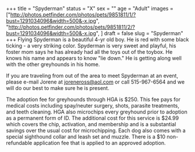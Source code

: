 +++
title = "Spyderman"
status = "X"
sex = ""
age = "Adult"
images = ["http://photos.petfinder.com/photos/pets/9851811/1/?bust=1291034096&width=500&-x.jpg",
"http://photos.petfinder.com/photos/pets/9851811/2/?bust=1291034096&width=500&-x.jpg",
]
draft = false
slug = "Spyderman"
+++
Flying Spyderman is a beautiful 4-yr old boy.   He is red with some black ticking -  a very striking color.  Spyderman is very sweet and playful, his foster mom says he has already had all the toys out of the toybox.  He knows his name and appears to know "lie down."  He is getting along well with the other greyhounds in his home.


  If you are traveling from out of the area to meet Spyderman at an event, please e-mail Jorene at joreneross@aol.com or call 515-967-6564 and we will do our best to make sure he is present.

The adoption fee for greyhounds through HGA is $250. This fee pays for medical costs including spay/neuter surgery, shots, parasite treatments, and teeth cleaning.  HGA also microchips every greyhound prior to adoption as a permanent form of ID.  The additional cost for this service is $24.99 which covers the chip, activation, and membership and is a substantial savings over the usual cost for microchipping.  Each dog also comes with a special sighthound collar and leash set and muzzle. There is a $10 non-refundable application fee that is applied to an approved adoption.
